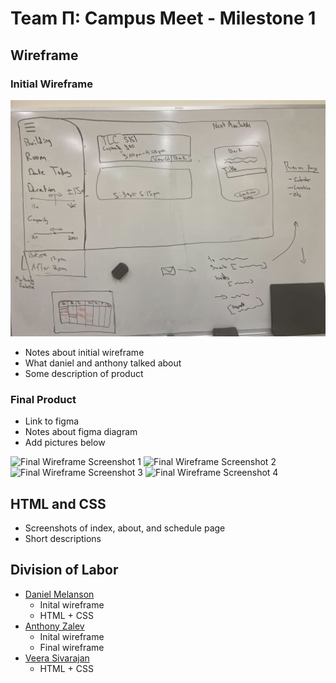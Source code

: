 # Team &Pi;: Campus Meet - Milestone 1

## Wireframe

### Initial Wireframe

![Inital Wireframe](../images/wireframe-inital.jpg)

- Notes about initial wireframe
- What daniel and anthony talked about
- Some description of product

### Final Product

- Link to figma
- Notes about figma diagram
- Add pictures below

![Final Wireframe Screenshot 1]()
![Final Wireframe Screenshot 2]()
![Final Wireframe Screenshot 3]()
![Final Wireframe Screenshot 4]()

## HTML and CSS

- Screenshots of index, about, and schedule page
- Short descriptions

## Division of Labor

- [Daniel Melanson](https://github.com/daniel-melanson)
  - Inital wireframe
  - HTML + CSS
- [Anthony Zalev](https://github.com/AnthonyZalev)
  - Inital wireframe
  - Final wireframe
- [Veera Sivarajan](https://github.com/veera-sivarajan)
  - HTML + CSS

